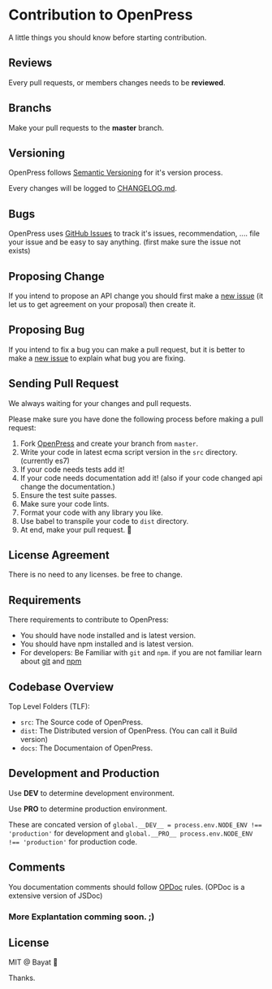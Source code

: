 # Contribution to OpenPress
A little things you should know before starting contribution.

## Reviews
Every pull requests, or members changes needs to be **reviewed**.

## Branchs
Make your pull requests to the **master** branch.

## Versioning
OpenPress follows [Semantic Versioning](http://semver.org/) for it's version process.

Every changes will be logged to [CHANGELOG.md](https://github.com/OpenPress/openpress/blob/master/CHANGELOG.md).

## Bugs
OpenPress uses [GitHub Issues](https://github.com/OpenPress/openpress/issues) to track it's issues, recommendation, .... file your issue and be easy to say anything. (first make sure the issue not exists)

## Proposing Change
If you intend to propose an API change you should first make a [new issue](https://github.com/OpenPress/openpress/issues/new) (it let us to get agreement on your proposal) then create it.

## Proposing Bug
If you intend to fix a bug you can make a pull request, but it is better to make a [new issue](https://github.com/OpenPress/openpress/issues/new) to explain what bug you are fixing.

## Sending Pull Request
We always waiting for your changes and pull requests.

Please make sure you have done the following process before making a pull request:
1. Fork [OpenPress](https://github.com/OpenPress/openpress) and create your branch from `master`.
2. Write your code in latest ecma script version in the `src` directory. (currently es7)
3. If your code needs tests add it!
4. If your code needs documentation add it! (also if your code changed api change the documentation.)
5. Ensure the test suite passes.
6. Make sure your code lints.
7. Format your code with any library you like.
8. Use babel to transpile your code to `dist` directory.
9. At end, make your pull request. :rocket:

## License Agreement
There is no need to any licenses. be free to change.

## Requirements
There requirements to contribute to OpenPress:
- You should have node installed and is latest version.
- You should have npm installed and is latest version.
- For developers: Be Familiar with `git` and `npm`. if you are not familiar learn about [git](https://try.github.io/) and [npm](https://docs.npmjs.com/getting-started/what-is-npm)

## Codebase Overview
Top Level Folders (TLF):
- `src`: The Source code of OpenPress.
- `dist`: The Distributed version of OpenPress. (You can call it Build version)
- `docs`: The Documentaion of OpenPress.

## Development and Production
Use __DEV__ to determine development environment.

Use __PRO__ to determine production environment.

These are concated version of `global.__DEV__ = process.env.NODE_ENV !== 'production'` for development and `global.__PRO__ process.env.NODE_ENV !== 'production'` for production code.

## Comments
You documentation comments should follow [OPDoc](https://github.com/OpenPress/opdoc) rules. (OPDoc is a extensive version of JSDoc)

### More Explantation comming soon. ;)

## License
MIT @ Bayat :rocket:

Thanks.
